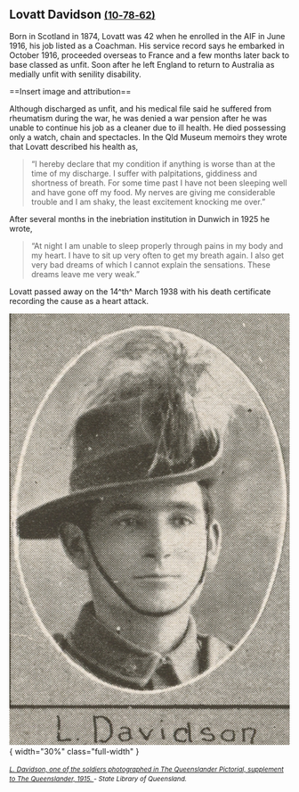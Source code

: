 ## Lovatt Davidson <small>[(10‑78‑62)](https://brisbane.discovereverafter.com/profile/31719280 "Go to Memorial Information" )</small>

Born in Scotland in 1874, Lovatt was 42 when he enrolled in the AIF in June 1916, his job listed as a Coachman. His service record says he embarked in October 1916, proceeded overseas to France and a few months later back to base classed as unfit. Soon after he left England to return to Australia as medially unfit with senility disability. 

==Insert image and attribution==
 
Although discharged as unfit, and his medical file said he suffered from rheumatism during the war, he was denied a war pension after he was unable to continue his job as a cleaner due to ill health. He died possessing only a watch, chain and spectacles. In the Qld Museum memoirs they wrote that Lovatt described his health as,

> “I hereby declare that my condition if anything is worse than at the time of my discharge. I suffer with palpitations, giddiness and shortness of breath. For some time past I have not been sleeping well and have gone off my food. My nerves are giving me considerable trouble and I am shaky, the least excitement knocking me over.” 

After several months in the inebriation institution in Dunwich in 1925 he wrote,

> “At night I am unable to sleep properly through pains in my body and my heart. I have to sit up very often to get my breath again. I also get very bad dreams of which I cannot explain the sensations. These dreams leave me very weak.”

Lovatt passed away on the 14^th^ March 1938 with his death certificate recording the cause as a heart attack.


![L. Davidson](../assets/lovatt-davidson.jpeg){ width="30%" class="full-width" } 

*<small>[L. Davidson, one of the soldiers photographed in The Queenslander Pictorial, supplement to The Queenslander, 1915.
](https://onesearch.slq.qld.gov.au/permalink/61SLQ_INST/dls06p/alma99183927363902061) - State Library of Queensland.</small>*
